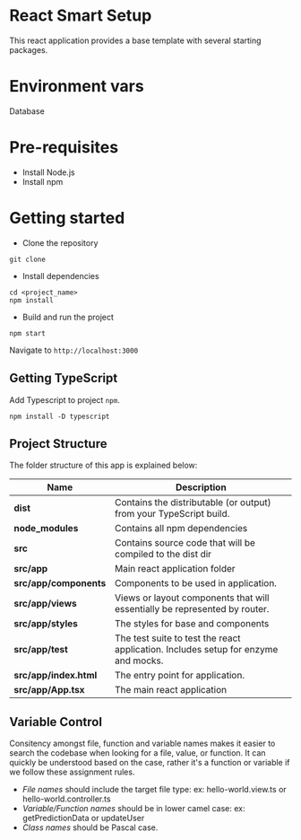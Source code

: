 # React Smart Setup
This react application provides a base template with several starting packages.

# Environment vars
Database

# Pre-requisites
- Install Node.js
- Install npm

# Getting started
- Clone the repository
```
git clone 
```
- Install dependencies
```
cd <project_name>
npm install
```
- Build and run the project
```
npm start
```
  Navigate to `http://localhost:3000`

## Getting TypeScript
Add Typescript to project `npm`.
```
npm install -D typescript
```

## Project Structure
The folder structure of this app is explained below:

| Name | Description |
| ------------------------ | --------------------------------------------------------------------------------------------- |
| **dist**                 | Contains the distributable (or output) from your TypeScript build.                            |
| **node_modules**         | Contains all npm dependencies                                                                 |
| **src**                  | Contains source code that will be compiled to the dist dir                                    |
| **src/app**           | Main react application folder
| **src/app/components**      | Components to be used in application. 
| **src/app/views**          | Views or layout components that will essentially be represented by router. 
| **src/app/styles**      | The styles for base and components
| **src/app/test**      | The test suite to test the react application. Includes setup for enzyme and mocks.
| **src/app/index.html**           | The entry point for application.                      
| **src/app/App.tsx**        | The main react application   |


## Variable Control
Consitency amongst file, function and variable names makes it easier to search the codebase when looking for a file, value, or function. It can quickly be understood based on the case, rather it's a function or variable if we follow these assignment rules.

- *File names* should include the target file type: ex: hello-world.view.ts or hello-world.controller.ts
- *Variable/Function names* should be in lower camel case: ex: getPredictionData or updateUser
- *Class names* should be Pascal case.